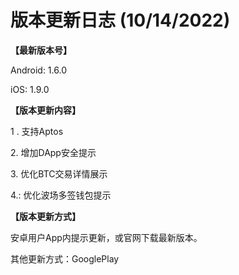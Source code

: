 # 版本更新日志  (10/14/2022)

**【最新版本号】**

Android: 1.6.0

iOS: 1.9.0

&#x20;

**【版本更新内容】**

1 . 支持Aptos

2\. 增加DApp安全提示

3\. 优化BTC交易详情展示

4.: 优化波场多签钱包提示



**【版本更新方式】**&#x20;

安卓用户App内提示更新，或官网下载最新版本。

其他更新方式：GooglePlay


